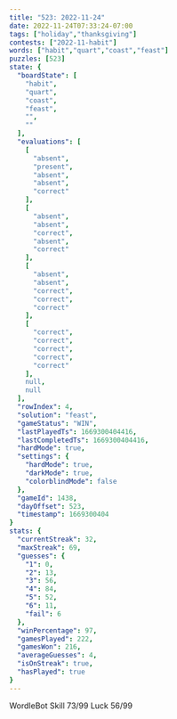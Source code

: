 ```yaml
---
title: "523: 2022-11-24"
date: 2022-11-24T07:33:24-07:00
tags: ["holiday","thanksgiving"]
contests: ["2022-11-habit"]
words: ["habit","quart","coast","feast"]
puzzles: [523]
state: {
  "boardState": [
    "habit",
    "quart",
    "coast",
    "feast",
    "",
    ""
  ],
  "evaluations": [
    [
      "absent",
      "present",
      "absent",
      "absent",
      "correct"
    ],
    [
      "absent",
      "absent",
      "correct",
      "absent",
      "correct"
    ],
    [
      "absent",
      "absent",
      "correct",
      "correct",
      "correct"
    ],
    [
      "correct",
      "correct",
      "correct",
      "correct",
      "correct"
    ],
    null,
    null
  ],
  "rowIndex": 4,
  "solution": "feast",
  "gameStatus": "WIN",
  "lastPlayedTs": 1669300404416,
  "lastCompletedTs": 1669300404416,
  "hardMode": true,
  "settings": {
    "hardMode": true,
    "darkMode": true,
    "colorblindMode": false
  },
  "gameId": 1438,
  "dayOffset": 523,
  "timestamp": 1669300404
}
stats: {
  "currentStreak": 32,
  "maxStreak": 69,
  "guesses": {
    "1": 0,
    "2": 13,
    "3": 56,
    "4": 84,
    "5": 52,
    "6": 11,
    "fail": 6
  },
  "winPercentage": 97,
  "gamesPlayed": 222,
  "gamesWon": 216,
  "averageGuesses": 4,
  "isOnStreak": true,
  "hasPlayed": true
}
---
```

<!-- more -->
WordleBot
Skill 73/99
Luck 56/99
